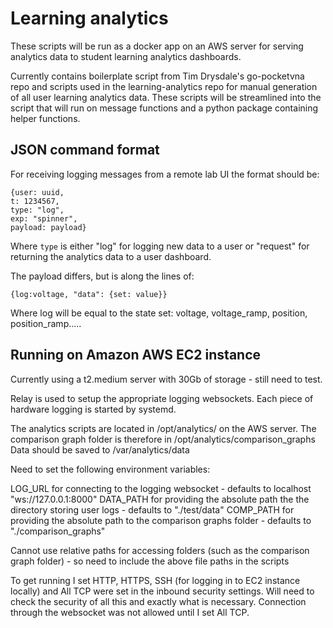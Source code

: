 # Learning analytics

These scripts will be run as a docker app on an AWS server for serving analytics data to student learning analytics dashboards.

Currently contains boilerplate script from Tim Drysdale's go-pocketvna repo and scripts used in the learning-analytics repo for manual generation of all user learning analytics data. These scripts will be streamlined into the script that will run on message functions and a python package containing helper functions.


## JSON command format

For receiving logging messages from a remote lab UI the format should be:

```
{user: uuid, 
t: 1234567, 
type: "log", 
exp: "spinner",
payload: payload}
```

Where ```type``` is either "log" for logging new data to a user or "request" for returning the analytics data to a user dashboard.

The payload differs, but is along the lines of:

```
{log:voltage, "data": {set: value}}
```

Where log will be equal to the state set: voltage, voltage_ramp, position, position_ramp.....


## Running on Amazon AWS EC2 instance

Currently using a t2.medium server with 30Gb of storage - still need to test.

Relay is used to setup the appropriate logging websockets. Each piece of hardware logging is started by systemd.

The analytics scripts are located in /opt/analytics/ on the AWS server. 
The comparison graph folder is therefore in /opt/analytics/comparison_graphs
Data should be saved to /var/analytics/data

Need to set the following environment variables:

LOG_URL for connecting to the logging websocket - defaults to localhost "ws://127.0.0.1:8000"
DATA_PATH for providing the absolute path the the directory storing user logs - defaults to "./test/data"
COMP_PATH for providing the absolute path to the comparison graphs folder - defaults to "./comparison_graphs"

Cannot use relative paths for accessing folders (such as the comparison graph folder) - so need to include the above file paths in the scripts

To get running I set HTTP, HTTPS, SSH (for logging in to EC2 instance locally) and All TCP were set in the inbound security settings. Will need to check the security of all this and exactly what is necessary. Connection through the websocket was not allowed until I set All TCP.
